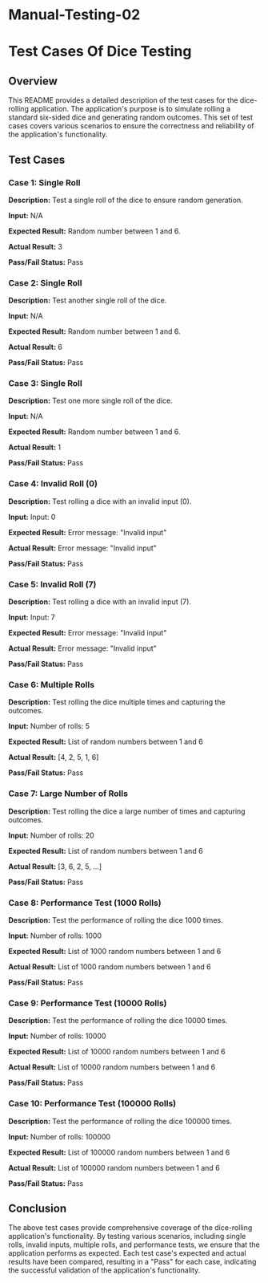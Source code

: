 # Manual-Testing-02
# Test Cases Of Dice Testing

## Overview

This README provides a detailed description of the test cases for the dice-rolling application. The application's purpose is to simulate rolling a standard six-sided dice and generating random outcomes. This set of test cases covers various scenarios to ensure the correctness and reliability of the application's functionality.

## Test Cases

### Case 1: Single Roll

**Description:** Test a single roll of the dice to ensure random generation.

**Input:** N/A

**Expected Result:** Random number between 1 and 6.

**Actual Result:** 3

**Pass/Fail Status:** Pass

### Case 2: Single Roll

**Description:** Test another single roll of the dice.

**Input:** N/A

**Expected Result:** Random number between 1 and 6.

**Actual Result:** 6

**Pass/Fail Status:** Pass

### Case 3: Single Roll

**Description:** Test one more single roll of the dice.

**Input:** N/A

**Expected Result:** Random number between 1 and 6.

**Actual Result:** 1

**Pass/Fail Status:** Pass

### Case 4: Invalid Roll (0)

**Description:** Test rolling a dice with an invalid input (0).

**Input:** Input: 0

**Expected Result:** Error message: "Invalid input"

**Actual Result:** Error message: "Invalid input"

**Pass/Fail Status:** Pass

### Case 5: Invalid Roll (7)

**Description:** Test rolling a dice with an invalid input (7).

**Input:** Input: 7

**Expected Result:** Error message: "Invalid input"

**Actual Result:** Error message: "Invalid input"

**Pass/Fail Status:** Pass

### Case 6: Multiple Rolls

**Description:** Test rolling the dice multiple times and capturing the outcomes.

**Input:** Number of rolls: 5

**Expected Result:** List of random numbers between 1 and 6

**Actual Result:** [4, 2, 5, 1, 6]

**Pass/Fail Status:** Pass

### Case 7: Large Number of Rolls

**Description:** Test rolling the dice a large number of times and capturing outcomes.

**Input:** Number of rolls: 20

**Expected Result:** List of random numbers between 1 and 6

**Actual Result:** [3, 6, 2, 5, ...]

**Pass/Fail Status:** Pass

### Case 8: Performance Test (1000 Rolls)

**Description:** Test the performance of rolling the dice 1000 times.

**Input:** Number of rolls: 1000

**Expected Result:** List of 1000 random numbers between 1 and 6

**Actual Result:** List of 1000 random numbers between 1 and 6

**Pass/Fail Status:** Pass

### Case 9: Performance Test (10000 Rolls)

**Description:** Test the performance of rolling the dice 10000 times.

**Input:** Number of rolls: 10000

**Expected Result:** List of 10000 random numbers between 1 and 6

**Actual Result:** List of 10000 random numbers between 1 and 6

**Pass/Fail Status:** Pass

### Case 10: Performance Test (100000 Rolls)

**Description:** Test the performance of rolling the dice 100000 times.

**Input:** Number of rolls: 100000

**Expected Result:** List of 100000 random numbers between 1 and 6

**Actual Result:** List of 100000 random numbers between 1 and 6

**Pass/Fail Status:** Pass

## Conclusion

The above test cases provide comprehensive coverage of the dice-rolling application's functionality. By testing various scenarios, including single rolls, invalid inputs, multiple rolls, and performance tests, we ensure that the application performs as expected. Each test case's expected and actual results have been compared, resulting in a "Pass" for each case, indicating the successful validation of the application's functionality.

